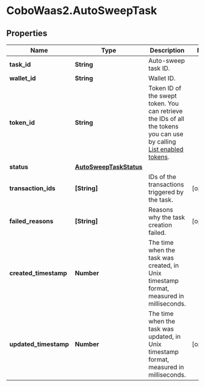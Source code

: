 # CoboWaas2.AutoSweepTask

## Properties

Name | Type | Description | Notes
------------ | ------------- | ------------- | -------------
**task_id** | **String** | Auto-sweep task ID. | 
**wallet_id** | **String** | Wallet ID. | 
**token_id** | **String** | Token ID of the swept token. You can retrieve the IDs of all the tokens you can use by calling [List enabled tokens](https://www.cobo.com/developers/v2/api-references/wallets/list-enabled-tokens). | 
**status** | [**AutoSweepTaskStatus**](AutoSweepTaskStatus.md) |  | 
**transaction_ids** | **[String]** | IDs of the transactions triggered by the task. | [optional] 
**failed_reasons** | **[String]** | Reasons why the task creation failed. | [optional] 
**created_timestamp** | **Number** | The time when the task was created, in Unix timestamp format, measured in milliseconds. | 
**updated_timestamp** | **Number** | The time when the task was updated, in Unix timestamp format, measured in milliseconds. | [optional] 


